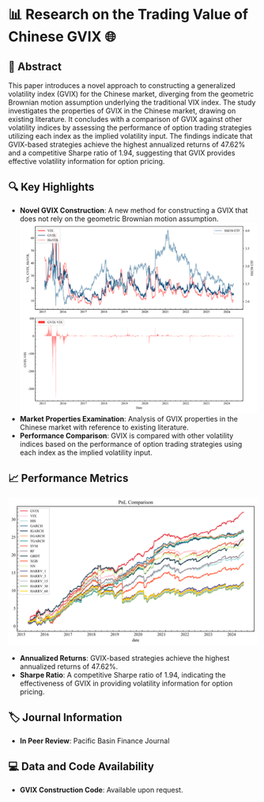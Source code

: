 # 📊 Research on the Trading Value of Chinese GVIX 🌐

## 📖 Abstract
This paper introduces a novel approach to constructing a generalized volatility index (GVIX) for the Chinese market, diverging from the geometric Brownian motion assumption underlying the traditional VIX index. The study investigates the properties of GVIX in the Chinese market, drawing on existing literature. It concludes with a comparison of GVIX against other volatility indices by assessing the performance of option trading strategies utilizing each index as the implied volatility input. The findings indicate that GVIX-based strategies achieve the highest annualized returns of 47.62% and a competitive Sharpe ratio of 1.94, suggesting that GVIX provides effective volatility information for option pricing.

## 🔍 Key Highlights
- **Novel GVIX Construction**: A new method for constructing a GVIX that does not rely on the geometric Brownian motion assumption.
![Chinese GVIX](https://raw.githubusercontent.com/EzrhyalXiao/Research_Trading_Value_of_Chinese_GVIX/main/fig/GVIX_time_series.png)
- **Market Properties Examination**: Analysis of GVIX properties in the Chinese market with reference to existing literature.
- **Performance Comparison**: GVIX is compared with other volatility indices based on the performance of option trading strategies using each index as the implied volatility input.

## 📈 Performance Metrics
![PNL Comparison](https://raw.githubusercontent.com/EzrhyalXiao/Research_Trading_Value_of_Chinese_GVIX/main/fig/PNL%20Comparison.png)
- **Annualized Returns**: GVIX-based strategies achieve the highest annualized returns of 47.62%.
- **Sharpe Ratio**: A competitive Sharpe ratio of 1.94, indicating the effectiveness of GVIX in providing volatility information for option pricing.

## 🏷️ Journal Information
- **In Peer Review**: Pacific Basin Finance Journal

## 💻 Data and Code Availability
- **GVIX Construction Code**: Available upon request.
